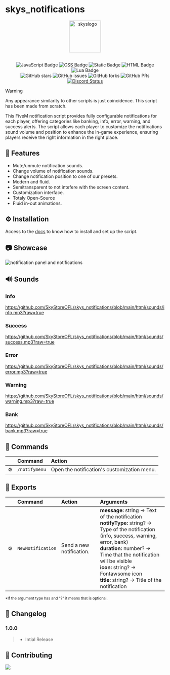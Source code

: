 # skys_notifications

<div align="center">

<img src="https://images.weserv.nl/?url=cdn.discordapp.com/icons/1092133908583288933/df2166cf0bfd95dc46e50998ba3e2539.webp?v=4&h=300&w=300&fit=cover&mask=circle&maxage=7d" alt="skyslogo" width="100" height="100"/>
<br>
<br>
</div>

<div align="center">

![JavaScript Badge](https://img.shields.io/badge/JavaScript-B19111?logo=javascript&logoColor=fff&style=flat)
![CSS Badge](https://img.shields.io/badge/CSS-1572B6?logo=css3&logoColor=fff&style=flat)
![Static Badge](https://img.shields.io/badge/mission-Making_your_live_easier-blue)
![HTML Badge](https://img.shields.io/badge/HTML-E34F26?logo=html5&logoColor=fff&style=flat)
![Lua Badge](https://img.shields.io/badge/Lua-2C2D72?logo=lua&logoColor=fff&style=flat)
<br/>
![GitHub stars](https://img.shields.io/github/stars/SkyStoreOFL/skys_notifications)
![GitHub issues](https://img.shields.io/github/issues/SkyStoreOFL/skys_notifications)
![GitHub forks](https://img.shields.io/github/forks/SkyStoreOFL/skys_notifications)
![GitHub PRs](https://img.shields.io/github/issues-pr/SkyStoreOFL/skys_notifications)
<a href="https://discord.gg/EuWWfcAMWF" title=""><img alt="Discord Status" src="https://discordapp.com/api/guilds/1092133908583288933/widget.png"></a>

</div>

> [!WARNING]
> Any appearance similarity to other scripts is just coincidence. This script has been made from scratch.

This FiveM notification script provides fully configurable notifications for each player, offering categories like banking, info, error, warning, and success alerts. The script allows each player to customize the notifications sound volume and position to enhance the in-game experience, ensuring players receive the right information in the right place.

## 📢 Features

-   Mute/unmute notification sounds.
-   Change volume of notification sounds.
-   Change notification position to one of our presets.
-   Modern and fluid.
-   Semitransparent to not intefere with the screen content.
-   Customization interface.
-   Totaly Open-Source
-   Fluid in-out animations.

## ⚙️ Installation

Access to the <a href="https://skystore.gitbook.io/sky-store/paid-scripts/skys-notifications">docs</a> to know how to install and set up the script.

## 📷 Showcase

![notification panel and notifications](resources/image.png)

## 🔊 Sounds

### Info

https://github.com/SkyStoreOFL/skys_notifications/blob/main/html/sounds/info.mp3?raw=true

### Success

https://github.com/SkyStoreOFL/skys_notifications/blob/main/html/sounds/success.mp3?raw=true

### Error

https://github.com/SkyStoreOFL/skys_notifications/blob/main/html/sounds/error.mp3?raw=true

### Warning

https://github.com/SkyStoreOFL/skys_notifications/blob/main/html/sounds/warning.mp3?raw=true

### Bank

https://github.com/SkyStoreOFL/skys_notifications/blob/main/html/sounds/bank.mp3?raw=true

## 🧞 Commands

|     | Command      | Action                                      |
| :-- | :----------- | :------------------------------------------ |
| ⚙️  | `/notifymenu` | Open the notification's customization menu. |

## 📡 Exports

|     | Command      | Action                                      | Arguments                                    |
| :-- | :----------- | :------------------------------------------ | :--------------------------------------------|
| ⚙️  | `NewNotification` | Send a new notification. | **message:** string -> Text of the notification <br/> **notifyType:** string? -> Type of the notification (info, success, warning, error, bank) <br/> **duration:** number? -> Time that the notification will be visible <br/> **icon:** string? -> Fontawsome icon <br/> **title:** string? -> Title of the notification |

<sup> *If the argument type has and "?" it means that is optional.</sup>

## 📄 Changelog

### 1.0.0

> -   Intial Release

## 🤝 Contributing

<a href="https://github.com/SkyStoreOFL/skys_notifications/graphs/contributors">
  <img src="https://contrib.rocks/image?repo=SkyStoreOFL/skys_notifications" />
</a>
